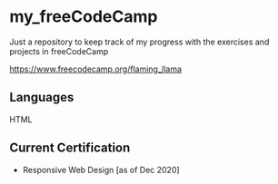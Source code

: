 # my_freeCodeCamp
Just a repository to keep track of my progress with the exercises and projects in freeCodeCamp

https://www.freecodecamp.org/flaming_llama

## Languages
HTML

## Current Certification
- Responsive Web Design [as of Dec 2020]
